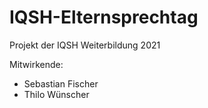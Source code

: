 # IQSH-Elternsprechtag

Projekt der IQSH Weiterbildung 2021

Mitwirkende:
  * Sebastian Fischer
  * Thilo Wünscher

